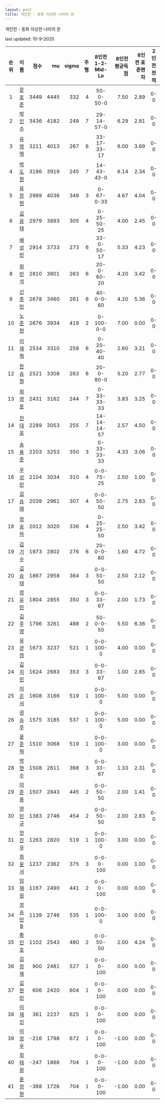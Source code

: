 ```yaml
---
layout: post
title: 개인전 - 동화 이상한 나라의 문
---
```



개인전 - 동화 이상한 나라의 문


last updated: 10-9-2020

| 순위 | 이름 | 점수 | mu | sigma | 주행 | 8인전 1-2-Mid-Lo | 8인전 평균득점 | 8인전 표준편차 | 2인전 전적 |
|:---:|:---:|---:|---:|---:|---:|:---:|---:|---:|:---:|
| 1 | [문호준](../munhojun) | 3449 | 4445 | 332 | 4 | 50-0-50-0 | 7.50 | 2.89 | 0-0 |
| 2 | [박인수](../bakinsu) | 3436 | 4182 | 249 | 7 | 29-14-57-0 | 6.29 | 2.81 | 0-0 |
| 3 | [유영혁](../yuyeonghyeok) | 3211 | 4013 | 267 | 6 | 33-17-33-17 | 6.00 | 3.69 | 0-0 |
| 4 | [박도현](../bakdohyeon) | 3186 | 3919 | 245 | 7 | 14-43-43-0 | 6.14 | 2.34 | 0-0 |
| 5 | [유창현](../yuchanghyeon) | 2989 | 4036 | 349 | 3 | 0-67-0-33 | 4.67 | 4.04 | 0-0 |
| 6 | [김응태](../gimeungtae) | 2979 | 3893 | 305 | 4 | 0-25-50-25 | 4.00 | 2.45 | 0-0 |
| 7 | [배성빈](../baeseongbin) | 2914 | 3733 | 273 | 6 | 33-0-50-17 | 5.33 | 4.23 | 0-0 |
| 8 | [최민석](../choiminseok) | 2810 | 3601 | 263 | 6 | 20-0-60-20 | 4.20 | 3.42 | 0-0 |
| 9 | [신종민](../shinjongmin) | 2678 | 3460 | 261 | 6 | 40-0-0-60 | 4.20 | 5.36 | 0-0 |
| 10 | [노준현](../nojunhyeon) | 2676 | 3934 | 419 | 2 | 0-100-0-0 | 7.00 | 0.00 | 0-0 |
| 11 | [이재혁](../ijaehyeok) | 2534 | 3310 | 258 | 6 | 0-20-40-40 | 2.60 | 3.21 | 0-0 |
| 12 | [한승철](../hanseungcheol) | 2521 | 3308 | 263 | 6 | 20-0-80-0 | 5.20 | 2.77 | 0-0 |
| 13 | [최영훈](../choiyeonghun) | 2431 | 3162 | 244 | 7 | 0-33-33-33 | 3.83 | 3.25 | 0-0 |
| 14 | [전대웅](../jeondaewoong) | 2289 | 3053 | 255 | 7 | 14-14-14-57 | 2.57 | 4.50 | 0-0 |
| 15 | [송용준](../songyongjun) | 2203 | 3253 | 350 | 3 | 0-33-33-33 | 4.33 | 3.06 | 0-0 |
| 16 | [우성민](../useongmin) | 2104 | 3034 | 310 | 4 | 0-0-75-25 | 2.50 | 1.00 | 0-0 |
| 17 | [김승래](../gimseungrae) | 2039 | 2961 | 307 | 4 | 0-0-50-50 | 2.75 | 2.63 | 0-0 |
| 18 | [정승하](../jeongseungha) | 2012 | 3020 | 336 | 4 | 0-25-25-50 | 2.50 | 3.42 | 0-0 |
| 19 | [김기수](../gimgisu) | 1973 | 2802 | 276 | 6 | 20-0-0-80 | 1.60 | 4.72 | 0-0 |
| 20 | [김승태](../gimseungtae) | 1867 | 2958 | 364 | 3 | 0-0-50-50 | 2.50 | 2.12 | 0-0 |
| 21 | [정유민](../jeongyumin) | 1804 | 2855 | 350 | 3 | 0-0-33-67 | 2.00 | 1.73 | 0-0 |
| 22 | [김주영](../gimjuyeong) | 1796 | 3261 | 488 | 2 | 50-0-0-50 | 5.50 | 6.36 | 0-0 |
| 23 | [유관영](../yugwanyeong) | 1673 | 3237 | 521 | 1 | 0-0-100-0 | 4.00 | 0.00 | 0-0 |
| 24 | [김지민](../gimjimin) | 1624 | 2683 | 353 | 3 | 0-0-33-67 | 1.00 | 2.65 | 0-0 |
| 25 | [이은서](../ieunseo) | 1608 | 3166 | 519 | 1 | 0-0-100-0 | 5.00 | 0.00 | 0-0 |
| 26 | [권승주](../glamint) | 1575 | 3185 | 537 | 1 | 0-0-100-0 | 5.00 | 0.00 | 0-0 |
| 27 | [윤준혁](../yunjunhyeok) | 1510 | 3068 | 519 | 1 | 0-0-100-0 | 3.00 | 0.00 | 0-0 |
| 28 | [박현수](../bakhyeonsu) | 1508 | 2611 | 368 | 3 | 0-0-33-67 | 1.33 | 2.31 | 0-0 |
| 29 | [이준용](../ijunyong) | 1507 | 2843 | 445 | 2 | 0-0-50-50 | 2.00 | 1.41 | 0-0 |
| 30 | [양민규](../yangmingyu) | 1383 | 2746 | 454 | 2 | 0-0-50-50 | 2.00 | 2.83 | 0-0 |
| 31 | [전진우](../jeonjinwoo) | 1263 | 2820 | 519 | 1 | 0-0-100-0 | 3.00 | 0.00 | 0-0 |
| 32 | [최윤서](../choiyunseo) | 1237 | 2362 | 375 | 3 | 0-0-0-100 | 0.00 | 1.00 | 0-0 |
| 33 | [임재원](../imjaewon) | 1167 | 2490 | 441 | 2 | 0-0-0-100 | 0.00 | 0.00 | 0-0 |
| 34 | [정승민B](../jeongseungminb) | 1139 | 2746 | 535 | 1 | 0-0-100-0 | 3.00 | 0.00 | 0-0 |
| 35 | [황인호](../hwanginho) | 1102 | 2543 | 480 | 2 | 0-0-50-50 | 2.00 | 4.24 | 0-0 |
| 36 | [김정제](../gimjeongje) | 900 | 2481 | 527 | 1 | 0-0-0-100 | 0.00 | 0.00 | 0-0 |
| 37 | [김현민](../gimhyunmin) | 606 | 2420 | 604 | 1 | 0-0-0-100 | 0.00 | 0.00 | 0-0 |
| 38 | [이재인](../ijaein) | 361 | 2237 | 625 | 1 | 0-0-0-100 | 0.00 | 0.00 | 0-0 |
| 39 | [이정우](../ijeongu) | -216 | 1798 | 672 | 1 | 0-0-0-100 | -1.00 | 0.00 | 0-0 |
| 40 | [최태원](../choitaiwon) | -247 | 1866 | 704 | 1 | 0-0-0-100 | -1.00 | 0.00 | 0-0 |
| 41 | [윤정현](../yunjeonghyeon) | -388 | 1726 | 704 | 1 | 0-0-0-100 | -1.00 | 0.00 | 0-0 |
